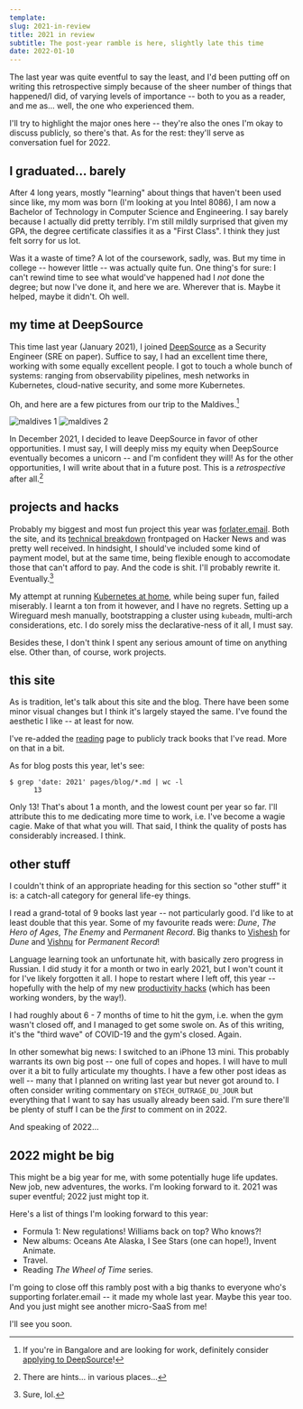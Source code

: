 ```yaml
---
template:
slug: 2021-in-review
title: 2021 in review
subtitle: The post-year ramble is here, slightly late this time
date: 2022-01-10
---
```


The last year was quite eventful to say the least, and I'd been putting
off on writing this retrospective simply because of the sheer number of
things that happened/I did, of varying levels of importance -- both to
you as a reader, and me as... well, the one who experienced them. 

I'll try to highlight the major ones here -- they're also the ones I'm
okay to discuss publicly, so there's that. As for the rest: they'll
serve as conversation fuel for 2022.

## I graduated... barely

After 4 long years, mostly "learning" about things that haven't been
used since like, my mom was born (I'm looking at you Intel 8086), I am
now a Bachelor of Technology in Computer Science and Engineering. I say
barely because I actually did pretty terribly. I'm still mildly
surprised that given my GPA, the degree certificate classifies it as a
"First Class". I think they just felt sorry for us lot.

Was it a waste of time? A lot of the coursework, sadly, was. But my time
in college -- however little -- was actually quite fun. One thing's for
sure: I can't rewind time to see what would've happened had I _not_ done
the degree; but now I've done it, and here we are. Wherever that is.
Maybe it helped, maybe it didn't. Oh well.

## my time at DeepSource

This time last year (January 2021), I joined
[DeepSource](https://deepsource.io) as a Security Engineer (SRE on
paper). Suffice to say, I had an excellent time there, working with some
equally excellent people. I got to touch a whole bunch of systems:
ranging from observability pipelines, mesh networks in Kubernetes,
cloud-native security, and some more Kubernetes.

Oh, and here are a few pictures from our trip to the Maldives.[^1]

![maldives 1](https://cdn.icyphox.sh/FX~bI.jpg)
![maldives 2](https://cdn.icyphox.sh/DMHDG.jpg)

[^1]:  If you're in Bangalore and are looking for work, definitely
    consider [applying to DeepSource](https://careers.deepsource.io)!

In December 2021, I decided to leave DeepSource in favor of other
opportunities. I must say, I will deeply miss my equity when DeepSource
eventually becomes a unicorn -- and I'm confident they will! As for the
other opportunities, I will write about that in a future post. This is a
_retrospective_ after all.[^2]

[^2]: There are hints... in various places...

## projects and hacks

Probably my biggest and most fun project this year was
[forlater.email](https://forlater.email). Both the site, and its
[technical breakdown](/blog/building-forlater) frontpaged on Hacker News
and was pretty well received. In hindsight, I should've included some
kind of payment model, but at the same time, being flexible enough to
accomodate those that can't afford to pay. And the code is shit. I'll
probably rewrite it. Eventually.[^3]

[^3]: Sure, lol.

My attempt at running [Kubernetes at home](/blog/k8s-at-home), while
being super fun, failed miserably. I learnt a ton from it however, and I
have no regrets. Setting up a Wireguard mesh manually, bootstrapping a
cluster using `kubeadm`, multi-arch considerations, etc. I do sorely
miss the declarative-ness of it all, I must say.

Besides these, I don't think I spent any serious amount of time on
anything else. Other than, of course, work projects.

## this site

As is tradition, let's talk about this site and the blog. There have
been some minor visual changes but I think it's largely stayed the same.
I've found the aesthetic I like -- at least for now.

I've re-added the [reading](/reading) page to publicly track books that
I've read. More on that in a bit.

As for blog posts this year, let's see:

```console
$ grep 'date: 2021' pages/blog/*.md | wc -l
      13
```

Only 13! That's about 1 a month, and the lowest count per year so far.
I'll attribute this to me dedicating more time to work, i.e. I've become
a wagie cagie. Make of that what you will. That said, I think the
quality of posts has considerably increased. I think.

## other stuff

I couldn't think of an appropriate heading for this section so "other
stuff" it is: a catch-all category for general life-ey things.

I read a grand-total of 9 books last year -- not particularly good. I'd
like to at least double that this year. Some of my favourite reads were:
_Dune_, _The Hero of Ages_, _The Enemy_ and _Permanent Record_. Big
thanks to [Vishesh](https://awalvie.me) for _Dune_ and
[Vishnu](https://twitter.com/thebluefowl) for _Permanent Record_!

Language learning took an unfortunate hit, with basically zero progress
in Russian. I did study it for a month or two in early 2021, but I won't
count it for I've likely forgotten it all. I hope to restart where I
left off, this year -- hopefully with the help of my new [productivity
hacks](/blog/bujo) (which has been working wonders, by the way!).

I had roughly about 6 - 7 months of time to hit the gym, i.e. when the
gym wasn't closed off, and I managed to get some swole on. As of this
writing, it's the "third wave" of COVID-19 and the gym's closed. Again.

In other somewhat big news: I switched to an iPhone 13 mini. This
probably warrants its own big post -- one full of copes and hopes. I
will have to mull over it a bit to fully articulate my thoughts. I have
a few other post ideas as well -- many that I planned on writing last
year but never got around to. I often consider writing commentary on
`$TECH_OUTRAGE_DU_JOUR` but everything that I want to say has usually
already been said. I'm sure there'll be plenty of stuff I can be the
_first_ to comment on in 2022.

And speaking of 2022...

## 2022 might be big

This might be a big year for me, with some potentially huge life
updates. New job, new adventures, the works. I'm looking forward to it.
2021 was super eventful; 2022 just might top it.

Here's a list of things I'm looking forward to this year:

- Formula 1: New regulations! Williams back on top? Who knows?!
- New albums: Oceans Ate Alaska, I See Stars (one can hope!), Invent
  Animate.
- Travel.
- Reading _The Wheel of Time_ series.

I'm going to close off this rambly post with a big thanks to everyone who's
supporting forlater.email -- it made my whole last year. Maybe this year
too. And you just might see another micro-SaaS from me!

I'll see you soon.
